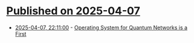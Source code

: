 # [Published on 2025-04-07](index.md)

* [2025-04-07, 22:11:00](https://soylentnews.org/article.pl?sid=25/04/06/198244&from=rss) - [Operating System for Quantum Networks is a First](https://soylentnews.org/article.pl?sid=25/04/06/198244&from=rss)
